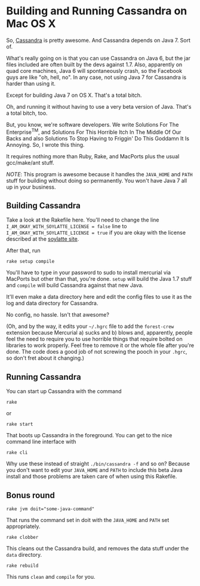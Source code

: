 # Building and Running Cassandra on Mac OS X

So, [Cassandra](http://incubator.apache.org/projects/cassandra.html)
is pretty awesome. And Cassandra depends on Java 7. Sort of.

What's really going on is that you can use Cassandra on Java 6, but
the jar files included are often built by the devs against 1.7. Also,
apparently on quad core machines, Java 6 will spontaneously crash, so
the Facebook guys are like "oh, hell, no". In any case, not using Java
7 for Cassandra is harder than using it.

Except for building Java 7 on OS X. That's a total bitch.

Oh, and running it without having to use a very beta version of
Java. That's a total bitch, too.

But, you know, we're software developers. We write Solutions For The
Enterprise<sup>TM</sup>, and Solutions For This Horrible
Itch In The Middle Of Our Backs and also Solutions To Stop Having to
Friggin' Do This Goddamn It Is Annoying. So, I wrote this thing.

It requires nothing more than Ruby, Rake, and MacPorts plus the usual
gcc/make/ant stuff.

*NOTE*: This program is awesome because it handles the `JAVA_HOME` and
 `PATH` stuff for building without doing so permanently. You won't
 have Java 7 all up in your business.

## Building Cassandra

Take a look at the Rakefile here. You'll need to change the line
`I_AM_OKAY_WITH_SOYLATTE_LICENSE = false` line to
`I_AM_OKAY_WITH_SOYLATTE_LICENSE = true` if you are okay with the
license described at the [soylatte
site](http://landonf.bikemonkey.org/static/soylatte/#get).

After that, run
    
    rake setup compile

You'll have to type in your password to sudo to install mercurial via
MacPorts but other than that, you're done. `setup` will build the Java
1.7 stuff and `compile` will build Cassandra against that new
Java.

It'll even make a data directory here and edit the config files to use
it as the log and data directory for Cassandra.

No config, no hassle. Isn't that awesome?

(Oh, and by the way, it edits your `~/.hgrc` file to add the
`forest-crew` extension because Mercurial a) sucks and b) blows and,
apparently, people feel the need to require you to use horrible things
that require bolted on libraries to work properly. Feel free to remove
it or the whole file after you're done. The code does a good job of
not screwing the pooch in your `.hgrc`, so don't fret about it
changing.)

## Running Cassandra

You can start up Cassandra with the command

    rake
or

    rake start

That boots up Cassandra in the foreground. You can get to the nice
command line interface with

    rake cli

Why use these instead of straight `./bin/cassandra -f` and so on?
Because you don't want to edit your `JAVA_HOME` and `PATH` to include this
beta Java install and those problems are taken care of when using this
Rakefile.

## Bonus round

    rake jvm doit="some-java-command"

That runs the command set in doit with the `JAVA_HOME` and `PATH` set
appropriately.

    rake clobber

This cleans out the Cassandra build, and removes the data stuff under
the `data` directory.

    rake rebuild

This runs `clean` and `compile` for you.
